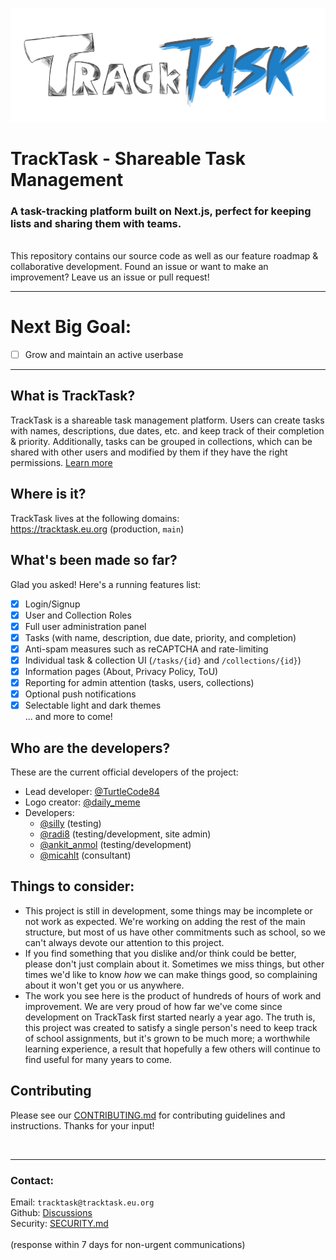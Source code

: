 <img src="/public/tracktask.png" width="1000"></img>
# TrackTask - Shareable Task Management
### A task-tracking platform built on Next.js, perfect for keeping lists and sharing them with teams.
<br>This repository contains our source code as well as our feature roadmap & collaborative development. Found an issue or want to make an improvement? Leave us an issue or pull request!

<hr>

# Next Big Goal:
- [ ] Grow and maintain an active userbase
<hr>

## What is TrackTask?
TrackTask is a shareable task management platform. Users can create tasks with names, descriptions, due dates, etc. and keep track of their completion & priority.
Additionally, tasks can be grouped in collections, which can be shared with other users and modified by them if they have the right permissions. [Learn more](https://tracktask.eu.org/about)

## Where is it?
TrackTask lives at the following domains:
<br>https://tracktask.eu.org (production, `main`)

## What's been made so far?
Glad you asked! Here's a running features list:
- [x] Login/Signup
- [x] User and Collection Roles
- [x] Full user administration panel
- [x] Tasks (with name, description, due date, priority, and completion)
- [x] Anti-spam measures such as reCAPTCHA and rate-limiting
- [x] Individual task & collection UI (`/tasks/{id}` and `/collections/{id}`)
- [x] Information pages (About, Privacy Policy, ToU)
- [x] Reporting for admin attention (tasks, users, collections)
- [x] Optional push notifications
- [x] Selectable light and dark themes
<br>... and more to come!

## Who are the developers?
These are the current official developers of the project:
- Lead developer: [@TurtleCode84](https://github.com/TurtleCode84)
- Logo creator: [@daily_meme](https://wasteof.money/users/daily_meme)
- Developers:
  - [@silly](https://wasteof.money/users/silly) (testing)
  - [@radi8](https://github.com/radeeyate) (testing/development, site admin)
  - [@ankit_anmol](https://github.com/Quantum-Codes) (testing/development)
  - [@micahlt](https://github.com/micahlt) (consultant)

## Things to consider:
- This project is still in development, some things may be incomplete or not work as expected. We're working on adding the rest of the main structure, but most of us have other commitments such as school, so we can't always devote our attention to this project.
- If you find something that you dislike and/or think could be better, please don't just complain about it. Sometimes we miss things, but other times we'd like to know _how_ we can make things good, so complaining about it won't get you or us anywhere.
- The work you see here is the product of hundreds of hours of work and improvement. We are very proud of how far we've come since development on TrackTask first started nearly a year ago. The truth is, this project was created to satisfy a single person's need to keep track of school assignments, but it's grown to be much more; a worthwhile learning experience, a result that hopefully a few others will continue to find useful for many years to come.

## Contributing
Please see our [CONTRIBUTING.md](/CONTRIBUTING.md) for contributing guidelines and instructions. Thanks for your input!

<br><hr>

### Contact:
Email: `tracktask@tracktask.eu.org`
<br>Github: [Discussions](https://github.com/TurtleCode84/tracktask/discussions)
<br>Security: [SECURITY.md](/SECURITY.md)
<br><br>(response within 7 days for non-urgent communications)
